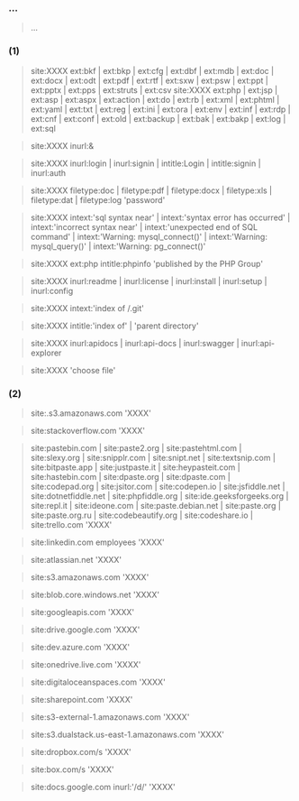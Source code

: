 ### ...

> ...

### (1)

> site:XXXX  ext:bkf | ext:bkp | ext:cfg | ext:dbf | ext:mdb | ext:doc | ext:docx | ext:odt | ext:pdf | ext:rtf | ext:sxw | ext:psw | ext:ppt | ext:pptx | ext:pps | ext:struts | ext:csv
> site:XXXX  ext:php | ext:jsp | ext:asp | ext:aspx | ext:action | ext:do | ext:rb | ext:xml | ext:phtml | ext:yaml | ext:txt | ext:reg | ext:ini | ext:ora | ext:env | ext:inf | ext:rdp | ext:cnf | ext:conf | ext:old | ext:backup | ext:bak | ext:bakp | ext:log | ext:sql

> site:XXXX  inurl:&

> site:XXXX  inurl:login | inurl:signin | intitle:Login | intitle:signin | inurl:auth

> site:XXXX  filetype:doc | filetype:pdf | filetype:docx | filetype:xls | filetype:dat | filetype:log 'password'

> site:XXXX  intext:'sql syntax near' | intext:'syntax error has occurred' | intext:'incorrect syntax near' | intext:'unexpected end of SQL command' | intext:'Warning: mysql_connect()' | intext:'Warning: mysql_query()' | intext:'Warning: pg_connect()'

> site:XXXX  ext:php intitle:phpinfo 'published by the PHP Group'

> site:XXXX  inurl:readme | inurl:license | inurl:install | inurl:setup | inurl:config

> site:XXXX  intext:'index of /.git'

> site:XXXX  intitle:'index of' | 'parent directory'

> site:XXXX  inurl:apidocs | inurl:api-docs | inurl:swagger | inurl:api-explorer

> site:XXXX  'choose file'

### (2)

> site:.s3.amazonaws.com 'XXXX'

> site:stackoverflow.com 'XXXX'

> site:pastebin.com | site:paste2.org | site:pastehtml.com | site:slexy.org | site:snipplr.com | site:snipt.net | site:textsnip.com | site:bitpaste.app | site:justpaste.it | site:heypasteit.com | site:hastebin.com | site:dpaste.org | site:dpaste.com | site:codepad.org | site:jsitor.com | site:codepen.io | site:jsfiddle.net | site:dotnetfiddle.net | site:phpfiddle.org | site:ide.geeksforgeeks.org | site:repl.it | site:ideone.com | site:paste.debian.net | site:paste.org | site:paste.org.ru | site:codebeautify.org  | site:codeshare.io | site:trello.com 'XXXX'

> site:linkedin.com employees 'XXXX'

> site:atlassian.net 'XXXX'

> site:s3.amazonaws.com 'XXXX'

> site:blob.core.windows.net 'XXXX'

> site:googleapis.com 'XXXX'

> site:drive.google.com 'XXXX'

> site:dev.azure.com 'XXXX'

> site:onedrive.live.com 'XXXX'

> site:digitaloceanspaces.com 'XXXX'

> site:sharepoint.com 'XXXX'

> site:s3-external-1.amazonaws.com 'XXXX'

> site:s3.dualstack.us-east-1.amazonaws.com 'XXXX'

> site:dropbox.com/s 'XXXX'

> site:box.com/s 'XXXX'

> site:docs.google.com inurl:'/d/' 'XXXX'
